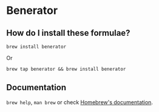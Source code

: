 # Benerator

## How do I install these formulae?

`brew install benerator`

Or

`brew tap benerator && brew install benerator`

## Documentation

`brew help`, `man brew` or check [Homebrew's documentation](https://docs.brew.sh).
